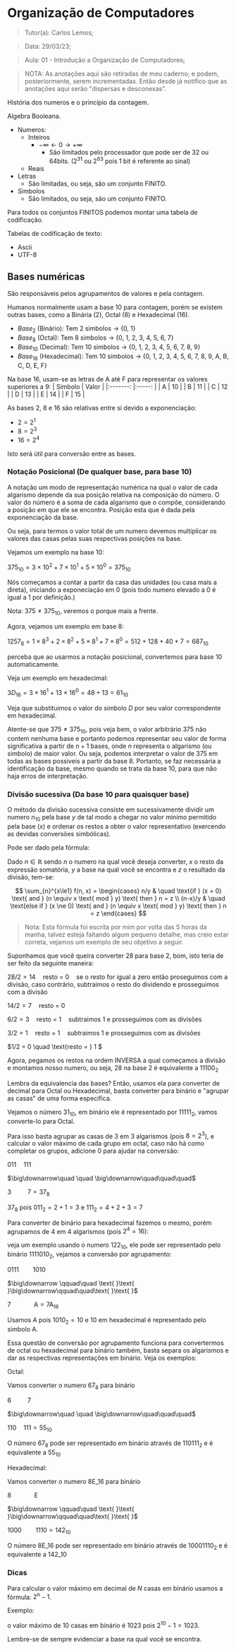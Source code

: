 # Organização de Computadores

> Tutor(a): Carlos Lemos;

> Data: 29/03/23;

> Aula: 01 - Introdução a Organização de Computadores;

> NOTA: As anotações aqui são retiradas de meu caderno; e podem, posteriormente, serem incrementadas. Então desde já notifico que as anotações aqui serão "dispersas e desconexas".

História dos numeros e o princípio da contagem.

Algebra Booleana.

- Numeros:
  - Inteiros
    - $-\infty\longleftarrow0\longrightarrow+\infty$
      - São limitados pelo processador que pode ser de 32 ou 64bits. ($2^{31}$ ou $2^{63}$ pois 1 bit é referente ao sinal) 
  - Reais
- Letras
  - São limitadas, ou seja, são um conjunto FINITO.
- Simbolos
  - São limitados, ou seja, são um conjunto FINITO.

Para todos os conjuntos FINITOS podemos montar uma tabela de codificação.

Tabelas de codificação de texto:

- Ascii
- UTF-8

## Bases numéricas

São responsáveis pelos agrupamentos de valores e pela contagem.

Humanos normalmente usam a base 10 para contagem, porém se existem outras bases, como a Binária (2), Octal (8) e Hexadecimal (16).

- $Base_{2}$ (Binário): Tem 2 simbolos $\longrightarrow$ {0, 1}
- $Base_{8}$ (Octal): Tem 8 simbolos $\longrightarrow$ {0, 1, 2, 3, 4, 5, 6, 7}
- $Base_{10}$ (Decimal): Tem 10 simbolos $\longrightarrow$ {0, 1, 2, 3, 4, 5, 6, 7, 8, 9}
- $Base_{16}$ (Hexadecimal): Tem 10 simbolos $\longrightarrow$ {0, 1, 2, 3, 4, 5, 6, 7, 8, 9, A, B, C, D, E, F}

Na base 16, usam-se as letras de A até F para representar os valores superiores a 9:
| Simbolo  | Valor  |
|:-------: |:-----: |
|    A     |   10   |
|    B     |   11   |
|    C     |   12   |
|    D     |   13   |
|    E     |   14   |
|    F     |   15   |

As bases 2, 8 e 16 são relativas entre si devido a exponenciação:

- $2 = 2^{1}$
- $8 = 2^{3}$
- $16 = 2^{4}$

Isto será útil para conversão entre as bases.

### Notação Posicional (De qualquer base, para base 10)

A notação um modo de representação numérica na qual o valor de cada algarismo depende da sua posição relativa na composição do número. O valor do número é a soma de cada algarismo que o compõe, considerando a posição em que ele se encontra. Posição esta que é dada pela exponenciação da base.

Ou seja, para termos o valor total de um numero devemos multiplicar os valores das casas pelas suas respectivas posições na base.

Vejamos um exemplo na base 10:

$375_{10} = 3 \times 10^2 + 7 \times 10^1 + 5 \times 10^0 = 375_{10}$

Nós começamos a contar a partir da casa das unidades (ou casa mais a direta), iniciando a exponeciação em 0 (pois todo numero elevado a 0 é igual a 1 por definição.)

Nota: $375 \ne 375_{10}$, veremos o porque mais a frente.

Agora, vejamos um exemplo em base 8:

$1257_{8} = 1 \times 8^3 + 2 \times 8^2 + 5 \times 8^1 + 7 \times 8^0 = 512 + 128 + 40 + 7 = 687_{10}$

perceba que ao usarmos a notação posicional, convertemos para base 10 automaticamente.

Veja um exemplo em hexadecimal:

$3D_{16} = 3 \times 16^1 + 13 \times 16^0 = 48 + 13 = 61_{10}$

Veja que substituimos o valor do simbolo $D$ por seu valor correspondente em hexadecimal.

Atente-se que $375 \ne 375_{10}$, pois veja bem, o valor arbitrário $375$ não contem nenhuma base e portanto podemos representar seu valor de forma significativa a partir de $n+1$ bases, onde $n$ representa o algarismo (ou simbolo) de maior valor. Ou seja, podemos interpretar o valor de $375$ em todas as bases possiveis a partir da base $8$. Portanto, se faz necessária a identificação da base, mesmo quando se trata da base 10, para que não haja erros de interpretação.

### Divisão sucessiva (Da base 10 para quaisquer base)

O método da divisão sucessiva consiste em sucessivamente dividir um numero $n_{10}$ pela base $y$ de tal modo a chegar no valor minimo permitido pela base ($x$) e ordenar os restos a obter o valor representativo (exercendo as devidas conversões simbólicas).

Pode ser dado pela fórmula:

Dado $n\in\mathbb{R}$ sendo $n$ o numero na qual você deseja converter, $x$ o resto da expressão somatória, $y$ a base na qual você se encontra e $z$ o resultado da divisão, tem-se:

$$
\sum_{n}^{x\le1} f(n, x) =
\begin{cases}
  n/y    & \quad \text{if } (x = 0) \text{ and } (n \equiv x \text{ mod } y) \text{ then } n = z \\
  (n-x)/y & \quad \text{else if } (x \ne 0) \text{ and } (n \equiv x \text{ mod } y) \text{ then } n = z 
\end{cases} 
$$

> Nota: Esta fórmula foi escrita por mim por volta das 5 horas da manha, talvez esteja faltando algum pequeno detalhe, mas creio estar correta, vejamos um exemplo de seu objetivo a seguir.

Suponhamos que você queira converter 28 para base 2, bom, isto teria de ser feito da seguinte maneira:

$28/2 = 14 \quad \text{resto = } 0 \quad \text{se o resto for igual a zero então proseguimos com a divisão, caso contrário, subtraimos o resto do dividendo e prosseguimos com a divisão}$

$14/2 = 7 \quad \text{resto = } 0$

$6/2 = 3 \quad \text{resto = } 1 \quad \text{subtraimos } 1 \text{ e prosseguimos com as divisões}$

$3/2 = 1 \quad \text{resto = } 1 \quad \text{subtraimos } 1 \text{ e prosseguimos com as divisões}$

$1/2 = 0 \quad \text{resto = } 1 $

Agora, pegamos os restos na ordem INVERSA a qual começamos a divisão e montamos nosso numero, ou seja, $28$ na base $2$ é equivalente a $11100_2$

Lembra da equivalencia das bases? Então, usamos ela para converter de decimal para Octal ou Hexadecimal, basta converter para binário e "agrupar as casas" de uma forma especifica.

Vejamos o número $31_{10}$, em binário ele é representado por $11111_2$, vamos converte-lo para Octal.

Para isso basta agrupar as casas de 3 em 3 algarismos (pois $8 = 2^3$), e calcular o valor máximo de cada grupo em octal, caso não há como completar os grupos, adicione 0 para ajudar na conversão:

$011 \quad 111\qquad\quad$

$\big\downarrow\quad \quad \big\downarrow\quad\quad\quad$

$3\text{ }\quad\quad 7 = 37_{8}\text{ }$

$37_8$ pois $011_2 = 2 + 1 = 3$ e $111_2 = 4 + 2 + 3 = 7$

Para converter de binário para hexadecimal fazemos o mesmo, porém agrupamos de 4 em 4 algarismos (pois $2^4 = 16$):

veja um exemplo usando o numero $122_{10}$, ele pode ser representado pelo binário $1111010_2$, vejamos a conversão por agrupamento:


$0111 \qquad 1010\qquad\quad\text{ }\text{ }$

$\big\downarrow \qquad\quad \text{ }\text{ }\big\downarrow\qquad\quad\text{ }\text{ }$

$7\qquad\quad\text{ }\text{ }\text{A} = \text{7A}_{16}$

Usamos $\text{A}$ pois $1010_2 = 10$ e $10$ em hexadecimal é representado pelo simbolo $\text{A}$.

Essa questão de conversão por agrupamento funciona para convertermos de octal ou hexadecimal para binário também, basta separa os algarismos e dar as respectivas representações em binário. Veja os exemplos:

Octal:

Vamos converter o numero $67_8$ para binário

$6\text{ }\quad\quad 7\qquad\quad$

$\big\downarrow\quad \quad \big\downarrow\quad\quad\quad$

$110 \quad 111 = 55_{10}\text{ }$

O número $67_8$ pode ser representado em binário através de $110111_2$ e é equivalente a $55_{10}$

Hexadecimal:

Vamos converter o numero $\text{8E}\_{16}$ para binário

$8\qquad\quad\text{ }\text{ }\text{E}\qquad\quad\text{ }\text{ }$

$\big\downarrow \qquad\quad \text{ }\text{ }\big\downarrow\qquad\quad\text{ }\text{ }$

$1000 \qquad 1110  = 142_{10}$

O número $\text{8E}\_{16}$ pode ser representado em binário através de $10001110_{2}$ e é equivalente a $142\_{10}$

### Dicas

Para calcular o valor máximo em decimal de $N$ casas em binário usamos a fórmula: $2^\text{n}-1$.

Exemplo:

o valor máximo de 10 casas em binário é 1023 pois $2^{10}-1 = 1023$.

Lembre-se de sempre evidenciar a base na qual você se encontra.
